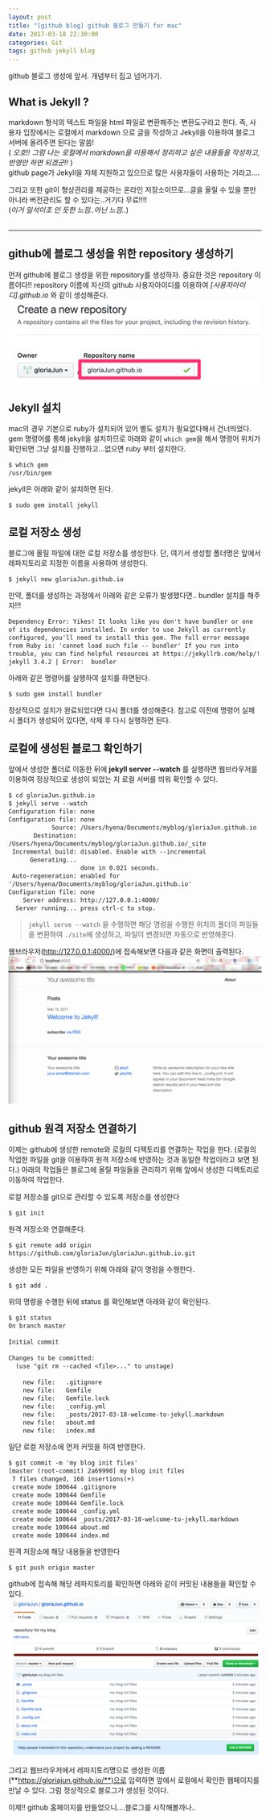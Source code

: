 ```yaml
---
layout: post
title: "[github blog] github 블로그 만들기 for mac"
date: 2017-03-18 22:30:00
categories: Git
tags: github jekyll blog
---
```


github 블로그 생성에 앞서. 개념부터 집고 넘어가기.

## What is Jekyll ?
markdown 형식의 텍스트 파일을 html 파일로 변환해주는 변환도구라고 한다.
즉, 사용자 입장에서는 로컬에서 markdown 으로 글을 작성하고 Jekyll을 이용하여 블로그 서버에 올려주면 된다는 말씀!<br/>
( *오호!! 그럼 나는 로컬에서 markdown을 이용해서 정리하고 싶은 내용들을 작성하고, 반영만 하면 되겠군!!* )<br/>
github page가 Jekyll을 자체 지원하고 있으므로 많은 사용자들이 사용하는 거라고....

그리고 또한 git이 형상관리를 제공하는 온라인 저장소이므로...글을 올릴 수 있을 뿐만 아니라 버전관리도 할 수 있다는..거기다 무료!!!!<br/>
(*이거 일석이조 인 듯한 느낌..아닌 느낌..*)
<br/><br/>

---

## github에 블로그 생성을 위한 repository 생성하기
먼저 github에 블로그 생성을 위한 repository를 생성하자.
중요한 것은 repository 이름이다!!
repository 이름에 자신의 github 사용자아이디를 이용하여 *[사용자아이디].github.io* 와 같이 생성해준다.
![image](https://raw.githubusercontent.com/gloriaJun/gloriaJun.github.io/master/_posts/img/2017-03-18-github_repo.png)

## Jekyll 설치
mac의 경우 기본으로 ruby가 설치되어 있어 별도 설치가 필요없다해서 건너띄었다.
gem 명령어를 통해 jekyll을 설치하므로 아래와 같이 `which gem`을 해서 명령어 위치가 확인되면 그냥 설치를 진행하고...없으면 ruby 부터 설치한다.
```shell
$ which gem
/usr/bin/gem
```
jekyll은 아래와 같이 설치하면 된다.
```shell
$ sudo gem install jekyll
```

## 로컬 저장소 생성
블로그에 올릴 파일에 대한 로컬 저장소를 생성한다.
단, 여기서 생성할 폴더명은 앞에서 레파지토리로 지정한 이름을 사용하여 생성한다.
```shell
$ jekyll new gloriaJun.github.io
```

만약, 폴더를 생성하는 과정에서 아래와 같은 오류가 발생했다면..
bundler 설치를 해주자!!!
```
Dependency Error: Yikes! It looks like you don't have bundler or one of its dependencies installed. In order to use Jekyll as currently configured, you'll need to install this gem. The full error message from Ruby is: 'cannot load such file -- bundler' If you run into trouble, you can find helpful resources at https://jekyllrb.com/help/!
jekyll 3.4.2 | Error:  bundler
```
아래와 같은 명령어를 실행하여 설치를 하면된다.
```shell
$ sudo gem install bundler
```
정상적으로 설치가 완료되었다면 다시 폴더를 생성해준다.
참고로 이전에 명령어 실패 시 폴더가 생성되어 있다면, 삭제 후 다시 실행하면 된다.

## 로컬에 생성된 블로그 확인하기
앞에서 생성한 폴더로 이동한 뒤에 **jekyll server --watch** 를 실행하면 웹브라우저를 이용하여 정상적으로 생성이 되었는 지 로컬 서버를 띄워 확인할 수 있다.
```shell
$ cd gloriaJun.github.io
$ jekyll serve --watch
Configuration file: none
Configuration file: none
            Source: /Users/hyena/Documents/myblog/gloriaJun.github.io
       Destination: /Users/hyena/Documents/myblog/gloriaJun.github.io/_site
 Incremental build: disabled. Enable with --incremental
      Generating...
                    done in 0.021 seconds.
 Auto-regeneration: enabled for '/Users/hyena/Documents/myblog/gloriaJun.github.io'
Configuration file: none
    Server address: http://127.0.0.1:4000/
  Server running... press ctrl-c to stop.
```
>`jekyll serve --watch` 을 수행하면 해당 명령을 수행한 위치의 폴더의 파일들을 변환하여 `./site`에 생성하고, 파일이 변경되면 자동으로 반영해준다.

웹브라우저(http://127.0.0.1:4000/)에 접속해보면 다음과 같은 화면이 출력된다.
![web](https://raw.githubusercontent.com/gloriaJun/gloriaJun.github.io/master/_posts/img/2017-03-18-testpage.png)

## github 원격 저장소 연결하기
이제는 github에 생성한 remote와 로컬의 디렉토리를 연결하는 작업을 한다. (로컬의 작업한 파일을 git을 이용하여 원격 저장소에 반영하는 것과 동일한 작업이라고 보면 된다.)
아래의 작업들은 블로그에 올릴 파일들을 관리하기 위해 앞에서 생성한 디렉토리로 이동하여 작업한다.

로컬 저장소를 git으로 관리할 수 있도록 저장소를 생성한다
```shell
$ git init
```

원격 저장소와 연결해준다.
```shell
$ git remote add origin https://github.com/gloriaJun/gloriaJun.github.io.git
```
생성한 모든 파일을 반영하기 위해 아래와 같이 명령을 수행한다.
```shell
$ git add .
```
위의 명령을 수행한 뒤에 status 를 확인해보면 아래와 같이 확인된다.
```shell
$ git status
On branch master

Initial commit

Changes to be committed:
  (use "git rm --cached <file>..." to unstage)

	new file:   .gitignore
	new file:   Gemfile
	new file:   Gemfile.lock
	new file:   _config.yml
	new file:   _posts/2017-03-18-welcome-to-jekyll.markdown
	new file:   about.md
	new file:   index.md
```
일단 로컬 저장소에 먼저 커밋을 하여 반영한다.
```shell
$ git commit -m 'my blog init files'
[master (root-commit) 2a69990] my blog init files
 7 files changed, 168 insertions(+)
 create mode 100644 .gitignore
 create mode 100644 Gemfile
 create mode 100644 Gemfile.lock
 create mode 100644 _config.yml
 create mode 100644 _posts/2017-03-18-welcome-to-jekyll.markdown
 create mode 100644 about.md
 create mode 100644 index.md
```
원격 저장소에 해당 내용들을 반영한다
```shell
$ git push origin master
```
github에 접속해 해당 레파지토리를 확인하면 아래와 같이 커밋된 내용들을 확인할 수 있다.
![github blog commit](https://raw.githubusercontent.com/gloriaJun/gloriaJun.github.io/master/_posts/img/2017-03-18-first_commit.png)

그리고 웹브라우저에서 레파지토리명으로 생성한 이름(**https://gloriajun.github.io/**)으로 입력하면 앞에서 로컬에서 확인한 웹페이지를 만날 수 있다.
그럼 정상적으로 블로그가 생성된 것이다.

이제!! github 홈페이지를 만들었으니....블로그를 시작해볼까나..
